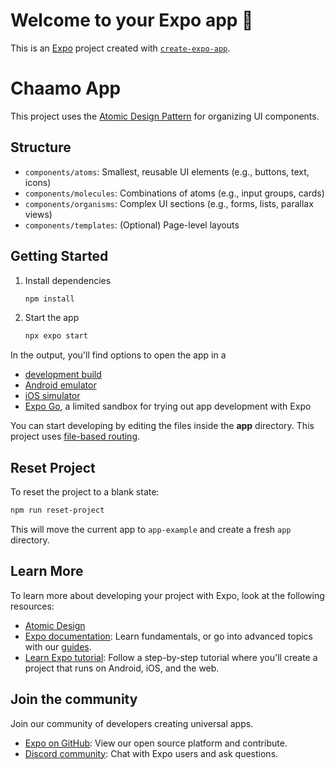 # Welcome to your Expo app 👋

This is an [Expo](https://expo.dev) project created with [`create-expo-app`](https://www.npmjs.com/package/create-expo-app).

# Chaamo App

This project uses the [Atomic Design Pattern](https://bradfrost.com/blog/post/atomic-web-design/) for organizing UI components.

## Structure

- `components/atoms`: Smallest, reusable UI elements (e.g., buttons, text, icons)
- `components/molecules`: Combinations of atoms (e.g., input groups, cards)
- `components/organisms`: Complex UI sections (e.g., forms, lists, parallax views)
- `components/templates`: (Optional) Page-level layouts

## Getting Started

1. Install dependencies

   ```bash
   npm install
   ```

2. Start the app

   ```bash
   npx expo start
   ```

In the output, you'll find options to open the app in a

- [development build](https://docs.expo.dev/develop/development-builds/introduction/)
- [Android emulator](https://docs.expo.dev/workflow/android-studio-emulator/)
- [iOS simulator](https://docs.expo.dev/workflow/ios-simulator/)
- [Expo Go](https://expo.dev/go), a limited sandbox for trying out app development with Expo

You can start developing by editing the files inside the **app** directory. This project uses [file-based routing](https://docs.expo.dev/router/introduction).

## Reset Project

To reset the project to a blank state:

```bash
npm run reset-project
```

This will move the current app to `app-example` and create a fresh `app` directory.

## Learn More

To learn more about developing your project with Expo, look at the following resources:

- [Atomic Design](https://bradfrost.com/blog/post/atomic-web-design/)
- [Expo documentation](https://docs.expo.dev/): Learn fundamentals, or go into advanced topics with our [guides](https://docs.expo.dev/guides).
- [Learn Expo tutorial](https://docs.expo.dev/tutorial/introduction/): Follow a step-by-step tutorial where you'll create a project that runs on Android, iOS, and the web.

## Join the community

Join our community of developers creating universal apps.

- [Expo on GitHub](https://github.com/expo/expo): View our open source platform and contribute.
- [Discord community](https://chat.expo.dev): Chat with Expo users and ask questions.
